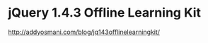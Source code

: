 <!--
id: 1461096855
link: http://kevinisom.info/post/1461096855/jquery-1-4-3-offline-learning-kit
slug: jquery-1-4-3-offline-learning-kit
date: Wed Nov 03 2010 00:22:52 GMT+1300 (NZDT)
raw: {"blog_name":"kevinisom","id":1461096855,"post_url":"http://kevinisom.info/post/1461096855/jquery-1-4-3-offline-learning-kit","slug":"jquery-1-4-3-offline-learning-kit","type":"link","date":"2010-11-02 11:22:52 GMT","timestamp":1288696972,"state":"published","format":"html","reblog_key":"cp1udrG7","tags":[],"short_url":"http://tmblr.co/Zw68Yy1N5f6N","highlighted":[],"feed_item":"http://addyosmani.com/blog/jq143offlinelearningkit/","from_feed_id":"650234","note_count":0,"title":"jQuery 1.4.3 Offline Learning Kit","url":"http://addyosmani.com/blog/jq143offlinelearningkit/","description":""}
publish: 2010-11-03
tags: 
title: jQuery 1.4.3 Offline Learning Kit
-->


jQuery 1.4.3 Offline Learning Kit
=================================

<http://addyosmani.com/blog/jq143offlinelearningkit/>

